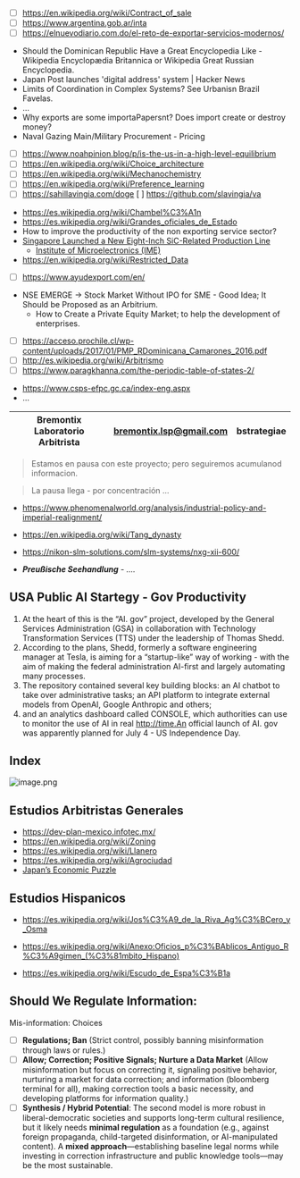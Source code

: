 - [ ]  https://en.wikipedia.org/wiki/Contract_of_sale
- [ ]  https://www.argentina.gob.ar/inta
- [ ]  https://elnuevodiario.com.do/el-reto-de-exportar-servicios-modernos/
- Should the  Dominican Republic Have a Great Encyclopedia Like - Wikipedia Encyclopædia Britannica or  Wikipedia Great Russian Encyclopedia.
- Japan Post launches 'digital address' system | Hacker News
- Limits of Coordination in Complex Systems? See Urbanisn Brazil Favelas.
- ...
- Why exports are some importaPapersnt? Does import create or destroy money?
- Naval Gazing Main/Military Procurement - Pricing
- [ ]  https://www.noahpinion.blog/p/is-the-us-in-a-high-level-equilibrium
- [ ]  https://en.wikipedia.org/wiki/Choice_architecture
- [ ]  https://en.wikipedia.org/wiki/Mechanochemistry
- [ ]  https://en.wikipedia.org/wiki/Preference_learning
- [ ]  https://sahillavingia.com/doge
  [ ]  https://github.com/slavingia/va
- https://es.wikipedia.org/wiki/Chambel%C3%A1n
- https://es.wikipedia.org/wiki/Grandes_oficiales_de_Estado
- How to improve the productivity of the non exporting service sector?
- [Singapore Launched a New Eight-Inch SiC-Related Production Line](https://www.trendforce.com/news/2025/06/02/news-singapore-launched-a-new-eight-inch-sic-related-production-line/)
  - [Institute of Microelectronics (IME)](https://www.a-star.edu.sg/ime)
- https://en.wikipedia.org/wiki/Restricted_Data
- [ ]  https://www.ayudexport.com/en/
- NSE EMERGE -> Stock Market Without IPO for SME - Good Idea; It Should be Proposed as an Arbitrium.
    - How to Create a Private Equity Market; to help the development of enterprises.
- [ ]  https://acceso.prochile.cl/wp-content/uploads/2017/01/PMP_RDominicana_Camarones_2016.pdf
- [ ]  http://es.wikipedia.org/wiki/Arbitrismo
- [ ]  https://www.paragkhanna.com/the-periodic-table-of-states-2/
- https://www.csps-efpc.gc.ca/index-eng.aspx
- ...

| Bremontix Laboratorio Arbitrista | [bremontix.lsp@gmail.com](mailto:bremontix.lsp@gmail.com) | bstrategiae |
| --- | --- | --- |

> Estamos en pausa con este proyecto;  pero seguiremos acumulanod informacion.

> La pausa llega - por concentración …

- https://www.phenomenalworld.org/analysis/industrial-policy-and-imperial-realignment/

- https://en.wikipedia.org/wiki/Tang_dynasty
- https://nikon-slm-solutions.com/slm-systems/nxg-xii-600/
- ***Preußische Seehandlung** -  ….*

## USA Public AI Startegy - Gov Productivity

1. At the heart of this is the “AI. gov” project, developed by the General Services Administration (GSA) in collaboration with Technology Transformation Services (TTS) under the leadership of Thomas Shedd.
2. According to the plans, Shedd, formerly a software engineering manager at Tesla, is aiming for a “startup-like” way of working - with the aim of making the federal administration AI-first and largely automating many processes.
3. The repository contained several key building blocks: an AI chatbot to take over administrative tasks; an API platform to integrate external models from OpenAI, Google Anthropic and others;
4. and an analytics dashboard called CONSOLE, which authorities can use to monitor the use of AI in real http://time.An official launch of AI. gov was apparently planned for July 4 - US Independence Day.

## Index

![image.png](https://prod-files-secure.s3.us-west-2.amazonaws.com/031c48d7-d38e-41eb-b165-9462aa3d373f/08d86182-4b6e-486d-be96-3038e6e5cace/image.png)

## Estudios Arbitristas Generales

- https://dev-plan-mexico.infotec.mx/
- https://en.wikipedia.org/wiki/Zoning
- https://es.wikipedia.org/wiki/Llanero
- https://es.wikipedia.org/wiki/Agrociudad
- [Japan’s Economic Puzzle](https://growthlab.hks.harvard.edu/sites/projects.iq.harvard.edu/files/2024-03-cid-wp-442-japan-economic-puzzle_4.pdf)

## Estudios  Hispanicos

- https://es.wikipedia.org/wiki/Jos%C3%A9_de_la_Riva_Ag%C3%BCero_y_Osma
- https://es.wikipedia.org/wiki/Anexo:Oficios_p%C3%BAblicos_Antiguo_R%C3%A9gimen_(%C3%81mbito_Hispano)

- https://es.wikipedia.org/wiki/Escudo_de_Espa%C3%B1a

## Should We Regulate Information:

Mis-information: Choices

- [ ]  **Regulations; Ban**
(Strict control, possibly banning misinformation through laws or rules.)
- [ ]  **Allow; Correction; Positive Signals; Nurture a Data Market**
(Allow misinformation but focus on correcting it, signaling positive behavior, nurturing a market for data correction; and information (bloomberg terminal for all), making correction tools a basic necessity, and developing platforms for information quality.)
- [ ]  **Synthesis / Hybrid Potential**: The second model is more robust in liberal-democratic societies and supports long-term cultural resilience, but it likely needs **minimal regulation** as a foundation (e.g., against foreign propaganda, child-targeted disinformation, or AI-manipulated content). A **mixed approach**—establishing baseline legal norms while investing in correction infrastructure and public knowledge tools—may be the most sustainable.
